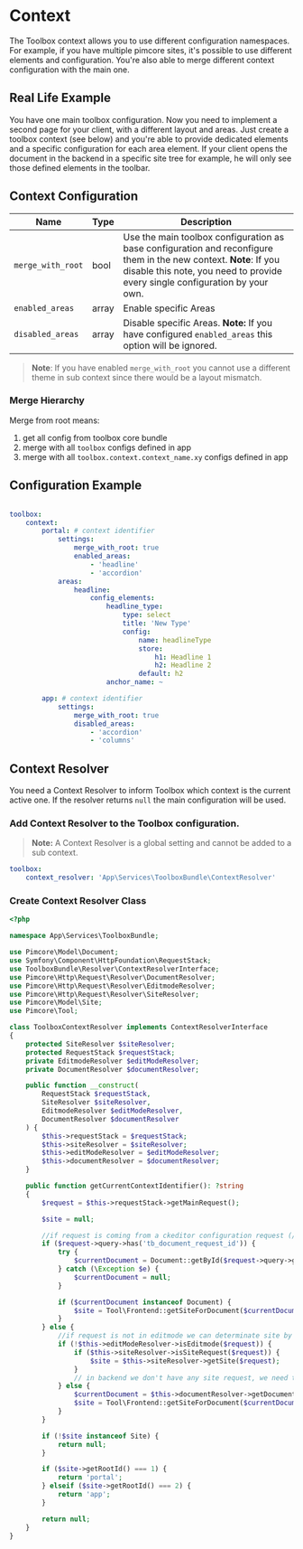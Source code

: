 # Context

The Toolbox context allows you to use different configuration namespaces.
For example, if you have multiple pimcore sites, it's possible to use different elements and configuration.
You're also able to merge different context configuration with the main one.

## Real Life Example
You have one main toolbox configuration. Now you need to implement a second page for your client, with a different layout and areas.
Just create a toolbox context (see below) and you're able to provide dedicated elements and a specific configuration for each area element.
If your client opens the document in the backend in a specific site tree for example, he will only see those defined elements in the toolbar.

## Context Configuration

| Name | Type | Description
|------|------|------------|
| `merge_with_root` | bool | Use the main toolbox configuration as base configuration and reconfigure them in the new context. **Note**: If you disable this note, you need to provide every single configuration by your own. |
| `enabled_areas` | array | Enable specific Areas |
| `disabled_areas` | array | Disable specific Areas. **Note:** If you have configured `enabled_areas` this option will be ignored. |

> **Note**: If you have enabled `merge_with_root` you cannot use a different theme in sub context since there would be a layout mismatch.

### Merge Hierarchy
Merge from root means:
1. get all config from toolbox core bundle
2. merge with all `toolbox` configs defined in app
3. merge with all `toolbox.context.context_name.xy` configs defined in app

## Configuration Example

```yml

toolbox:
    context:
        portal: # context identifier
            settings:
                merge_with_root: true
                enabled_areas:
                    - 'headline'
                    - 'accordion'
            areas:
                headline:
                    config_elements:
                        headline_type:
                            type: select
                            title: 'New Type'
                            config:
                                name: headlineType
                                store:
                                    h1: Headline 1
                                    h2: Headline 2
                                default: h2
                        anchor_name: ~

        app: # context identifier
            settings:
                merge_with_root: true
                disabled_areas:
                    - 'accordion'
                    - 'columns'
```

## Context Resolver
You need a Context Resolver to inform Toolbox which context is the current active one.
If the resolver returns `null` the main configuration will be used.

### Add Context Resolver to the Toolbox configuration.

> **Note:** A Context Resolver is a global setting and cannot be added to a sub context.

```yml
toolbox:
    context_resolver: 'App\Services\ToolboxBundle\ContextResolver'
```

### Create Context Resolver Class

```php
<?php

namespace App\Services\ToolboxBundle;

use Pimcore\Model\Document;
use Symfony\Component\HttpFoundation\RequestStack;
use ToolboxBundle\Resolver\ContextResolverInterface;
use Pimcore\Http\Request\Resolver\DocumentResolver;
use Pimcore\Http\Request\Resolver\EditmodeResolver;
use Pimcore\Http\Request\Resolver\SiteResolver;
use Pimcore\Model\Site;
use Pimcore\Tool;

class ToolboxContextResolver implements ContextResolverInterface
{
    protected SiteResolver $siteResolver;
    protected RequestStack $requestStack;
    private EditmodeResolver $editModeResolver;
    private DocumentResolver $documentResolver;

    public function __construct(
        RequestStack $requestStack,
        SiteResolver $siteResolver,
        EditmodeResolver $editModeResolver,
        DocumentResolver $documentResolver
    ) {
        $this->requestStack = $requestStack;
        $this->siteResolver = $siteResolver;
        $this->editModeResolver = $editModeResolver;
        $this->documentResolver = $documentResolver;
    }

    public function getCurrentContextIdentifier(): ?string
    {
        $request = $this->requestStack->getMainRequest();

        $site = null;

        //if request is coming from a ckeditor configuration request (/admin/*.js)
        if ($request->query->has('tb_document_request_id')) {
            try {
                $currentDocument = Document::getById($request->query->get('tb_document_request_id'));
            } catch (\Exception $e) {
                $currentDocument = null;
            }

            if ($currentDocument instanceof Document) {
                $site = Tool\Frontend::getSiteForDocument($currentDocument);
            }
        } else {
            //if request is not in editmode we can determinate site by site resolver
            if (!$this->editModeResolver->isEditmode($request)) {
                if ($this->siteResolver->isSiteRequest($request)) {
                    $site = $this->siteResolver->getSite($request);
                }
                // in backend we don't have any site request, we need to fetch it via document
            } else {
                $currentDocument = $this->documentResolver->getDocument();
                $site = Tool\Frontend::getSiteForDocument($currentDocument);
            }
        }

        if (!$site instanceof Site) {
            return null;
        }

        if ($site->getRootId() === 1) {
            return 'portal';
        } elseif ($site->getRootId() === 2) {
            return 'app';
        }

        return null;
    }
}
```
